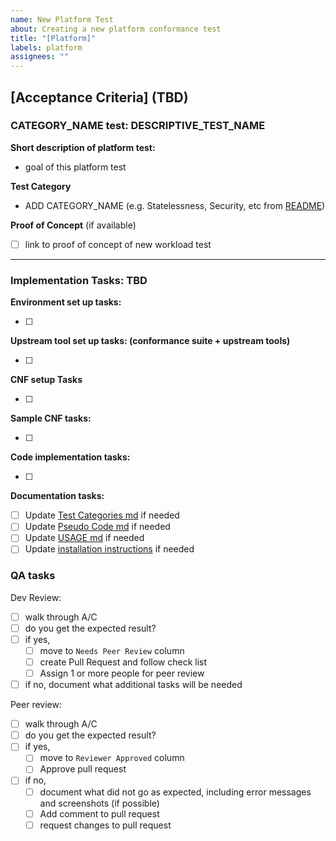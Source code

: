 ```yaml
---
name: New Platform Test
about: Creating a new platform conformance test
title: "[Platform]"
labels: platform
assignees: ""
---
```


## [Acceptance Criteria] (TBD)

### CATEGORY_NAME test: DESCRIPTIVE_TEST_NAME

**Short description of platform test:**

- goal of this platform test

**Test Category**

- ADD CATEGORY_NAME (e.g. Statelessness, Security, etc from [README](README.md#cnf-conformance))

**Proof of Concept** (if available)

- [ ] link to proof of concept of new workload test

---

### Implementation Tasks: TBD

**Environment set up tasks:**

- [ ]

**Upstream tool set up tasks: (conformance suite + upstream tools)**

- [ ]

**CNF setup Tasks**

- [ ]

**Sample CNF tasks:**

- [ ]

**Code implementation tasks:**

- [ ]

**Documentation tasks:**

- [ ] Update [Test Categories md](TEST-CATEGORIES.md) if needed
- [ ] Update [Pseudo Code md](PSEUDO-CODE.md) if needed
- [ ] Update [USAGE md](USAGE.md) if needed
- [ ] Update [installation instructions](https://github.com/cncf/cnf-testsuite/#installation) if needed

### QA tasks

Dev Review:

- [ ] walk through A/C
- [ ] do you get the expected result?
- [ ] if yes,
  - [ ] move to `Needs Peer Review` column
  - [ ] create Pull Request and follow check list
  - [ ] Assign 1 or more people for peer review
- [ ] if no, document what additional tasks will be needed

Peer review:

- [ ] walk through A/C
- [ ] do you get the expected result?
- [ ] if yes,
  - [ ] move to `Reviewer Approved` column
  - [ ] Approve pull request
- [ ] if no,
  - [ ] document what did not go as expected, including error messages and screenshots (if possible)
  - [ ] Add comment to pull request
  - [ ] request changes to pull request
